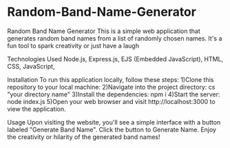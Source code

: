 # Random-Band-Name-Generator
 Random Band Name Generator This is a simple web application that generates random band names from a list of randomly chosen names. It's a fun tool to spark creativity or just have a laugh
 
Technologies Used
Node.js, 
Express.js, 
EJS (Embedded JavaScript), 
HTML, 
CSS, 
JavaScript, 

Installation
To run this application locally, follow these steps:
1)Clone this repository to your local machine:
2)Navigate into the project directory: cs "your directory name"
3)Install the dependencies: npm i
4)Start the server: node index.js
5)Open your web browser and visit http://localhost:3000 to view the application.

Usage
Upon visiting the website, you'll see a simple interface with a button labeled "Generate Band Name".
Click the button to Generate Name.
Enjoy the creativity or hilarity of the generated band names!
